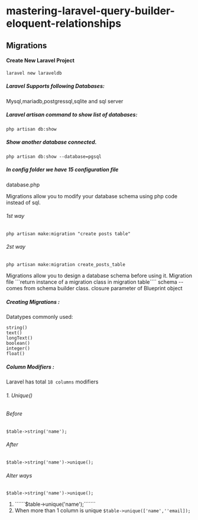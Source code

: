 # mastering-laravel-query-builder-eloquent-relationships

## Migrations

#### Create New Laravel Project
```
laravel new laraveldb
```
##### Laravel Supports following Databases:
Mysql,mariadb,postgressql,sqlite and sql server

##### Laravel artisan command to show list of databases:
````
php artisan db:show
````
##### Show another database connected.
````
php artisan db:show --database=pgsql
````
##### In config folder we have 15 configuration file
database.php

Migrations allow you to modify your database schema using php code instead of sql.
###### 1st way
`````
php artisan make:migration "create posts table"
`````
###### 2st way
`````
php artisan make:migration create_posts_table
`````
Migrations allow you to design a database schema before using it.
Migration file ```return instance of a migration class in migration table````
schema --comes from schema builder class.
closure parameter of Blueprint object

##### Creating Migrations :
Datatypes commonly used:
```````
string()
text()
longText()
boolean()
integer()
float()
````````

##### Column Modifiers :
Laravel has total ````18 columns```` modifiers

###### 1. Unique()
###### Before
`````
$table->string('name');
`````
###### After
`````
$table->string('name')->unique();
`````
###### Alter ways
`````
$table->string('name')->unique();
`````
1.  ``````$table->unique('name');```````
2. When more than 1 column is unique ```````$table->unique(['name',''email]);```````



